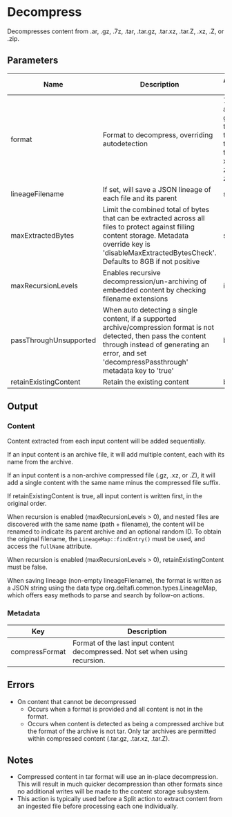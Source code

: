 # Decompress
Decompresses content from .ar, .gz, .7z, .tar, .tar.gz, .tar.xz, .tar.Z, .xz, .Z, or .zip.

## Parameters
| Name                   | Description                                                                                                                                                                                                            | Allowed Values                                                                | Required | Default |
|------------------------|------------------------------------------------------------------------------------------------------------------------------------------------------------------------------------------------------------------------|-------------------------------------------------------------------------------|:--------:|:-------:|
| format                 | Format to decompress, overriding autodetection                                                                                                                                                                         | 7z<br/>ar<br/>gz<br/>tar<br/>tar.Z<br/>tar.gz<br/>tar.xz<br/>xz<br/>z<br/>zip |          |         |
| lineageFilename        | If set, will save a JSON lineage of each file and its parent                                                                                                                                                           | string                                                                        |          |         |
| maxExtractedBytes      | Limit the combined total of bytes that can be extracted across all files to protect against filling content storage. Metadata override key is 'disableMaxExtractedBytesCheck'. Defaults to 8GB if not positive         | string                                                                        |          | 8GB     |
| maxRecursionLevels     | Enables recursive decompression\/un-archiving of embedded content by checking filename extensions                                                                                                                      | integer                                                                       |          | 0       |
| passThroughUnsupported | When auto detecting a single content, if a supported archive\/compression format is not detected, then pass the content through instead of generating an error, and set 'decompressPassthrough' metadata key to 'true' | boolean                                                                       |          | false   |
| retainExistingContent  | Retain the existing content                                                                                                                                                                                            | boolean                                                                       |          | false   |

## Output
### Content
Content extracted from each input content will be added sequentially.

If an input content is an archive file, it will add multiple content, each with its name
from the archive.

If an input content is a non-archive compressed file (.gz, .xz, or .Z), it will add a
single content with the same name minus the compressed file suffix.

If retainExistingContent is true, all input content is written first, in the original
order.

When recursion is enabled (maxRecursionLevels > 0), and nested files are discovered with
the same name (path + filename), the content will be renamed to indicate its parent
archive and an optional random ID. To obtain the original filename, the
`LineageMap::findEntry()` must be used, and access the `fullName` attribute.

When recursion is enabled (maxRecursionLevels > 0), retainExistingContent must be false.

When saving lineage (non-empty lineageFilename), the format is written as a JSON string
using the data type org.deltafi.common.types.LineageMap, which offers easy methods to
parse and search by follow-on actions.

### Metadata
| Key            | Description                                                                  |
|----------------|------------------------------------------------------------------------------|
| compressFormat | Format of the last input content decompressed. Not set when using recursion. |

## Errors
* On content that cannot be decompressed
    * Occurs when a format is provided and all content is not in the format.
    * Occurs when content is detected as being a compressed archive but the format of the archive is
not tar. Only tar archives are permitted within compressed content (.tar.gz, .tar.xz, .tar.Z).

## Notes
* Compressed content in tar format will use an in-place decompression. This will result in much
quicker decompression than other formats since no additional writes will be made to the content
storage subsystem.
* This action is typically used before a Split action to extract content from an ingested file
before processing each one individually.

